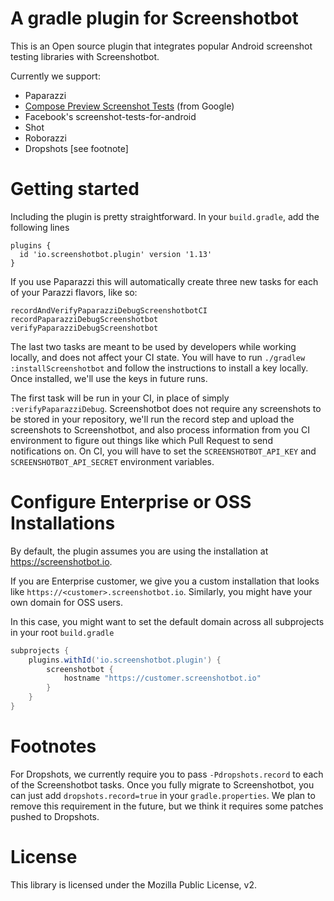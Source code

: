 
# A gradle plugin for Screenshotbot

This is an Open source plugin that integrates popular Android
screenshot testing libraries with Screenshotbot.

Currently we support:

* Paparazzi
* [Compose Preview Screenshot Tests](https://developer.android.com/studio/preview/compose-screenshot-testing) (from Google)
* Facebook's screenshot-tests-for-android
* Shot
* Roborazzi
* Dropshots [see footnote]


# Getting started

Including the plugin is pretty straightforward. In your
`build.gradle`, add the following lines

```
plugins {
  id 'io.screenshotbot.plugin' version '1.13'
}
```

If you use Paparazzi this will automatically create three new tasks
for each of your Parazzi flavors, like so:

```
recordAndVerifyPaparazziDebugScreenshotbotCI
recordPaparazziDebugScreenshotbot
verifyPaparazziDebugScreenshotbot
```

The last two tasks are meant to be used by developers while working
locally, and does not affect your CI state. You will have to run
`./gradlew :installScreenshotbot` and follow the instructions to
install a key locally. Once installed, we'll use the keys in future runs.


The first task will be run in your CI, in place of simply `:verifyPaparazziDebug`.
Screenshotbot does not require any screenshots to be stored in your repository,
we'll run the record step and upload the screenshots to Screenshotbot, and also
process information from you CI environment to figure out things like which Pull Request to
send notifications on. On CI, you will have to set the `SCREENSHOTBOT_API_KEY` and `SCREENSHOTBOT_API_SECRET` environment variables.


# Configure Enterprise or OSS Installations

By default, the plugin assumes you are using the installation at https://screenshotbot.io.

If you are Enterprise customer, we give you a custom installation that looks like `https://<customer>.screenshotbot.io`. Similarly, you might have your own domain for OSS users.

In this case, you might want to set the default domain across all subprojects in your root
`build.gradle`

```groovy
subprojects {
    plugins.withId('io.screenshotbot.plugin') {
        screenshotbot {
            hostname "https://customer.screenshotbot.io"
        }
    }
}

```

# Footnotes

For Dropshots, we currently require you to pass `-Pdropshots.record`
to each of the Screenshotbot tasks. Once you fully migrate to
Screenshotbot, you can just add `dropshots.record=true` in your
`gradle.properties`. We plan to remove this requirement in the future,
but we think it requires some patches pushed to Dropshots.

# License

This library is licensed under the Mozilla Public License, v2.
